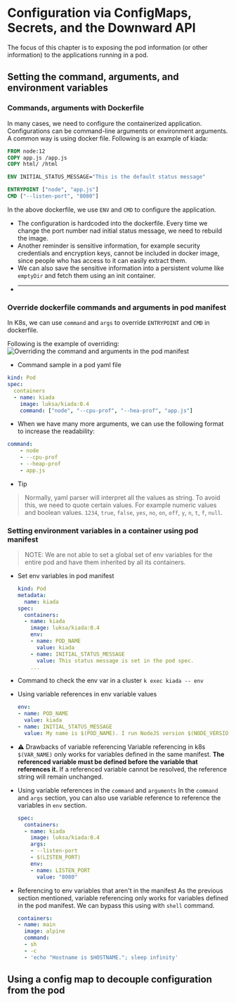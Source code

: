 # Configuration via ConfigMaps, Secrets, and the Downward API

The focus of this chapter is to exposing the pod information (or other information) to the applications running in a pod.

## Setting the command, arguments, and environment variables


### Commands, arguments with Dockerfile
In many cases, we need to configure the containerized application. Configurations can be command-line arguments or environment arguments. A common way is using docker file. Following is an example of kiada: 
```dockerfile
FROM node:12
COPY app.js /app.js
COPY html/ /html

ENV INITIAL_STATUS_MESSAGE="This is the default status message"

ENTRYPOINT ["node", "app.js"]
CMD ["--listen-port", "8080"]
```

In the above dockerfile, we use `ENV` and `CMD` to configure the application. 
- The configuration is hardcoded into the dockerfile. Every time we change the port number nad initial status message, we need to rebuild the image.
- Another reminder is sensitive information, for example security credentials and encryption keys, cannot be included in docker image, since people who has access to it can easily extract them.
- We can also save the sensitive information into a persistent volume like `emptyDir` and fetch them using an init container.
- ****

### Override dockerfile commands and arguments in pod manifest

In K8s, we can use `command` and `args` to override `ENTRYPOINT` and `CMD` in dockerfile.

Following is the example of overriding: 
![Overriding the command and arguments in the pod manifest](https://drek4537l1klr.cloudfront.net/luksa3/v-14/Figures/09image002.png)

- Command sample in a pod yaml file
```yaml
kind: Pod
spec:
  containers
  - name: kiada
    image: luksa/kiada:0.4
    command: ["node", "--cpu-prof", "--hea-prof", "app.js"]
```

- When we have many more arguments, we can use the following format to increase the readability: 
```yaml
command:
    - node
    - --cpu-prof
    - --heap-prof
    - app.js
```

- Tip
> Normally, yaml parser will interpret all the values as string. To avoid this, we need to quote certain values. For example numeric values and boolean values. `1234`, `true`, `false`, `yes`, `no`, `on`, `off`, `y`, `n`, `t`, `f`, `null`.

### Setting environment variables in a container using pod manifest

> NOTE: We are not able to set a global set of env variables for the entire pod and have them inherited by all its containers.

- Set env variables in pod manifest
  ```yaml
  kind: Pod
  metadata:
    name: kiada
  spec:
    containers:
    - name: kiada
      image: luksa/kiada:0.4
      env:
      - name: POD_NAME
        value: kiada
      - name: INITIAL_STATUS_MESSAGE
        value: This status message is set in the pod spec.
      ...
  ```

- Command to check the env var in a cluster
  `k exec kiada -- env`

- Using variable references in env variable values
  ```yaml
  env:
  - name: POD_NAME
    value: kiada
  - name: INITIAL_STATUS_MESSAGE
    value: My name is $(POD_NAME). I run NodeJS version $(NODE_VERSION).
  ```

- :warning: Drawbacks of variable referencing
  Variable referencing in k8s `$(VAR_NAME)` only works for variables defined in the same manifest. **The referenced variable must be defined before the variable that references it.** If a referenced variable cannot be resolved, the reference string will remain unchanged.

- Using variable references in the `command` and `arguments`
  In the `command` and `args` section, you can also use variable reference to reference the variables in `env` section.
  ```yaml
  spec:
    containers:
    - name: kiada
      image: luksa/kiada:0.4
      args:
      - --listen-port
      - $(LISTEN_PORT)
      env:
      - name: LISTEN_PORT
        value: "8080"
  ```

- Referencing to env variables that aren't in the manifest
  As the previous section mentioned, variable referencing only works for variables defined in the pod manifest. We can bypass this using with `shell` command. 
  ```yaml
  containers:
  - name: main
    image: alpine
    command:
    - sh
    - -c
    - 'echo "Hostname is $HOSTNAME."; sleep infinity'
  ```

## Using a config map to decouple configuration from the pod


